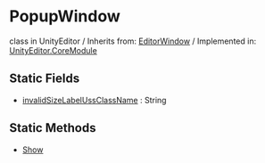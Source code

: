 # PopupWindow
class in UnityEditor
 / Inherits from: <a href="https://docs.unity3d.com/6000.2/Documentation/ScriptReference/EditorWindow.html">EditorWindow</a> / Implemented in: <a href="https://docs.unity3d.com/6000.2/Documentation/ScriptReference/UnityEditor.CoreModule.html">UnityEditor.CoreModule</a>

## Static Fields
- <a href="https://docs.unity3d.com/6000.2/Documentation/ScriptReference/PopupWindow-invalidSizeLabelUssClassName.html">invalidSizeLabelUssClassName</a> : String

## Static Methods
- <a href="https://docs.unity3d.com/6000.2/Documentation/ScriptReference/PopupWindow.Show.html">Show</a>
